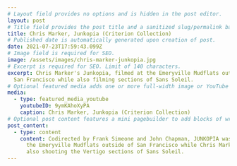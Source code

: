 ```yaml
---
# Layout field provides no options and is hidden in the post editor.
layout: post
# Title field provides the post title and a sanitized slug/permalink based on the title content. !!! Use a descriptive title and then do not change it !!!
title: Chris Marker, Junkopia (Criterion Collection)
# Published date is automatically generated upon creation of post.
date: 2021-07-23T17:59:43.099Z
# Image field is required for SEO.
image: /assets/images/chris-marker-junkopia.jpg
# Excerpt is required for SEO. Limit of 140 characters.
excerpt: Chris Marker's Junkopia, filmed at the Emeryville Mudflats outside of
  San Francisco while also filming sections of Sans Soleil.
# Optional featured media adds one or more full-width image or YouTube embeds to the top of the post.
media:
  - type: featured_media_youtube
    youtubeID: 9ymKAhoXyPA
    caption: Chris Marker, Junkopia (Criterion Collection)
# Optional post content features a mini pagebuilder to add blocks of written content, images, and YouTube embeds to the post. Recommended at least one instance of WYSIWYG block.
post_content:
  - type: content
    content: Codirected by Frank Simeone and John Chapman, JUNKOPIA was filmed at
      the Emeryville Mudflats outside of San Francisco while Chris Marker was
      also shooting the Vertigo sections of Sans Soleil.
---
```

